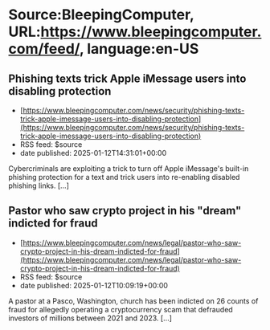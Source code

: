 # Source:BleepingComputer, URL:https://www.bleepingcomputer.com/feed/, language:en-US

## Phishing texts trick Apple iMessage users into disabling protection
 - [https://www.bleepingcomputer.com/news/security/phishing-texts-trick-apple-imessage-users-into-disabling-protection](https://www.bleepingcomputer.com/news/security/phishing-texts-trick-apple-imessage-users-into-disabling-protection)
 - RSS feed: $source
 - date published: 2025-01-12T14:31:01+00:00

Cybercriminals are exploiting a trick to turn off Apple iMessage's built-in phishing protection for a text and trick users into re-enabling disabled phishing links. [...]

## Pastor who saw crypto project in his "dream" indicted for fraud
 - [https://www.bleepingcomputer.com/news/legal/pastor-who-saw-crypto-project-in-his-dream-indicted-for-fraud](https://www.bleepingcomputer.com/news/legal/pastor-who-saw-crypto-project-in-his-dream-indicted-for-fraud)
 - RSS feed: $source
 - date published: 2025-01-12T10:09:19+00:00

A pastor at a Pasco, Washington, church has been indicted on 26 counts of fraud for allegedly operating a cryptocurrency scam that defrauded investors of millions between 2021 and 2023. [...]

